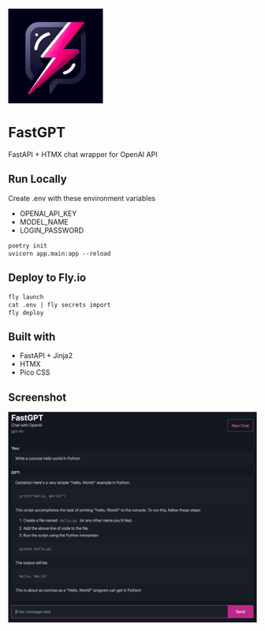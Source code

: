 ![logo](static/icons/fast-gpt-192.png)

# FastGPT

FastAPI + HTMX chat wrapper for OpenAI API

## Run Locally
Create .env with these environment variables

- OPENAI_API_KEY
- MODEL_NAME
- LOGIN_PASSWORD

```
poetry init
uvicorn app.main:app --reload
```

## Deploy to Fly.io

```
fly launch
cat .env | fly secrets import
fly deploy
```

## Built with
- FastAPI + Jinja2
- HTMX
- Pico CSS


## Screenshot
![screenshot.png](screenshot.png)